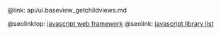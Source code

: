 @link: api/ui.baseview_getchildviews.md

@seolinktop: [javascript web framework](https://webix.com)
@seolink: [javascript library list](https://webix.com/widget/list/)